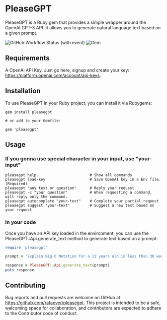 # PleaseGPT

PleaseGPT is a Ruby gem that provides a simple wrapper around the OpenAI GPT-3 API. It allows you to generate natural language text based on a given prompt.

![GitHub Workflow Status (with event)](https://img.shields.io/github/actions/workflow/status/rafaover/pleasegpt/ci.yml?style=for-the-badge)
![Gem](https://img.shields.io/gem/v/pleasegpt?style=for-the-badge)

## Requirements

A OpenAi API Key. Just go here, signup and create your key: <https://platform.openai.com/account/api-keys>.

## Installation

To use PleaseGPT in your Ruby project, you can install it via Rubygems:

```shell
gem install pleasegpt

# or add to your Gemfile:

gem 'pleasegpt'
```

## Usage

### If you gonna use special character in your input, use "your-input"

```shell
pleasegpt help                        # Show all commands
pleasegpt load-key                    # Save OpenAI key in a Env file. (Required)
pleasegpt "any text or question"      # Reply your request
pleasegpt -c "your question"          # When requesting a command, will reply only the command.
pleasegpt autocomplete "your-text"    # Complete your partial request
pleasegpt suggest "your-text"         # Suggest a new text based on your request
```

### In your code

Once you have an API key loaded in the environment, you can use the PleaseGPT::Api.generate_text method to generate text based on a prompt:

```ruby
require 'pleasegpt'

prompt = 'Explain Big O Notation for a 12 years old in less than 30 words'

response = PleaseGPT::Api.generate_text(prompt)
puts response
```

## Contributing

Bug reports and pull requests are welcome on GitHub at <https://github.com/rafaover/pleasegpt>.
This project is intended to be a safe, welcoming space for collaboration, and contributors are expected to adhere to the Contributor code of conduct.
